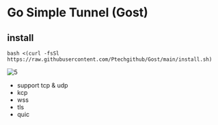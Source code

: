 # Go Simple Tunnel (Gost)


## install
```
bash <(curl -fsSl https://raw.githubusercontent.com/Ptechgithub/Gost/main/install.sh)
```
![5](https://raw.githubusercontent.com/Ptechgithub/configs/main/media/5.jpg)


- support tcp & udp
- kcp
- wss
- tls
- quic
